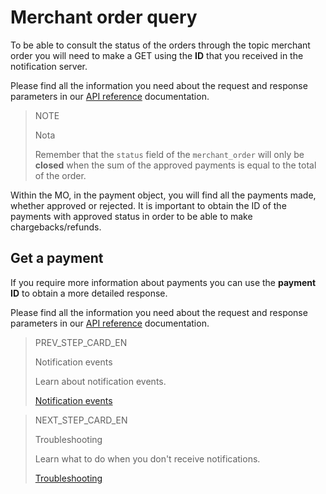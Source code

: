 # Merchant order query

To be able to consult the status of the orders through the topic merchant order you will need to make a GET using the **ID** that you received in the notification server.

Please find all the information you need about the request and response parameters in our [API reference](https://www.mercadopago[FAKER][URL][DOMAIN]/developers/en/reference/merchant_orders/_merchant_orders_id/get) documentation.

> NOTE
>
> Nota
>
> Remember that the `status` field of the `merchant_order` will only be **closed** when the sum of the approved payments is equal to the total of the order.

Within the MO, in the payment object, you will find all the payments made, whether approved or rejected. It is important to obtain the ID of the payments with approved status in order to be able to make chargebacks/refunds.

## Get a payment

If you require more information about payments you can use the **payment ID** to obtain a more detailed response.

Please find all the information you need about the request and response parameters in our [API reference](https://www.mercadopago[FAKER][URL][DOMAIN]/developers/en/reference/payments/_payments_id/get) documentation.

> PREV_STEP_CARD_EN
>
> Notification events
>
> Learn about notification events.
>
> [Notification events](https://www.mercadopago[FAKER][URL][DOMAIN]/developers/en/guides/notifications/ipn/inperson-notification-events)

> NEXT_STEP_CARD_EN
>
> Troubleshooting
>
> Learn what to do when you don't receive notifications.
>
> [Troubleshooting](https://www.mercadopago[FAKER][URL][DOMAIN]/developers/en/guides/notifications/ipn/troubleshooting)